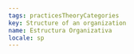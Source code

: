 ```yaml
---
tags: practicesTheoryCategories
key: Structure of an organization
name: Estructura Organizativa
locale: sp
---
```

